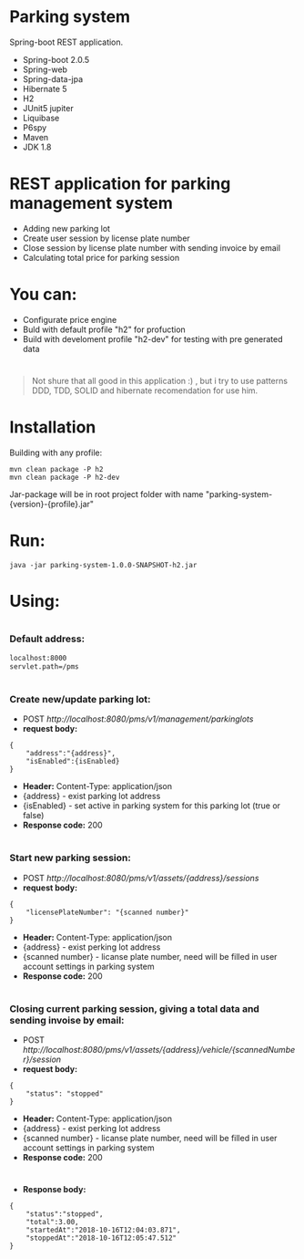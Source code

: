 # Parking system

Spring-boot REST application.
  - Spring-boot 2.0.5 
  - Spring-web
  - Spring-data-jpa
  - Hibernate 5
  - H2
  - JUnit5 jupiter
  - Liquibase
  - P6spy 
  - Maven
  - JDK 1.8


# REST application for parking management system
  - Adding new parking lot
  - Create user session by license plate number
  - Close session by license plate number with sending invoice by email
  - Calculating total price for parking session
# You can:
  - Configurate price engine
  - Buld with default profile "h2" for profuction
  - Build with develoment profile "h2-dev" for testing with pre generated data
#
#

> Not shure that all good in this application :) ,
> but i try to use patterns DDD, TDD, SOLID and hibernate recomendation for use him.  
#
# Installation
Building with any profile:
```
mvn clean package -P h2
mvn clean package -P h2-dev
```
Jar-package will be in root project folder with name "parking-system-{version}-{profile}.jar"

# Run:
```
java -jar parking-system-1.0.0-SNAPSHOT-h2.jar
```

# Using:
#
### Default address:
```sh
localhost:8000
servlet.path=/pms
```
#
### Create new/update parking lot:
- POST _http://localhost:8080/pms/v1/management/parkinglots_
- **request body:**
```
{  
    "address":"{address}",   
    "isEnabled":{isEnabled} 
}
```
- **Header:** Content-Type: application/json
- {address} - exist parking lot address
- {isEnabled} - set active in parking system for this parking lot (true or false)
- **Response code:** 200

#
### Start new parking session:
- POST _http://localhost:8080/pms/v1/assets/{address}/sessions_
- **request body:**
```
{   
    "licensePlateNumber": "{scanned number}" 
}
```
- **Header:** Content-Type: application/json
- {address} - exist perking lot address
- {scanned number} - licanse plate number, need will be filled in user account settings in parking system
- **Response code:** 200

#
### Closing current parking session, giving a total data and sending invoise by email:
- POST _http://localhost:8080/pms/v1/assets/{address}/vehicle/{scannedNumber}/session_
 - **request body:**
```
{    
    "status": "stopped" 
}
```
- **Header:** Content-Type: application/json
- {address} - exist perking lot address
- {scanned number} - licanse plate number, need will be filled in user account settings in parking system
- **Response code:** 200
#
- **Response body:**
```
{    
    "status":"stopped",
    "total":3.00,
    "startedAt":"2018-10-16T12:04:03.871",
    "stoppedAt":"2018-10-16T12:05:47.512"
}
```
